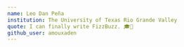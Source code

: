 ```yaml
---
name: Leo Dan Peña
institution: The University of Texas Rio Grande Valley
quote: I can finally write FizzBuzz. 🎓🎉
github_user: amouxaden
---
```

